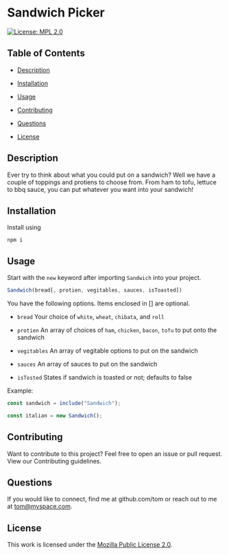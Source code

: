# Sandwich Picker

[![License: MPL 2.0](https://img.shields.io/badge/License-MPL_2.0-brightgreen.svg)](https://opensource.org/licenses/MPL-2.0)

## Table of Contents

- [Description](#description)
- [Installation](#installation)
- [Usage](#usage)
- [Contributing](#contributing)

- [Questions](#questions)
- [License](#license)

## Description

Ever try to think about what you could put on a sandwich? Well we have a couple of toppings and protiens to choose from. From ham to tofu, lettuce to bbq sauce, you can put whatever you want into your sandwich!

## Installation
Install using

```shell
npm i
````

## Usage
Start with the `new` keyword after importing `Sandwich` into your project.

```js
Sandwich(bread[, protien, vegitables, sauces, isToasted])
```

You have the following options. Items enclosed in [] are optional.

- `bread` Your choice of `white`, `wheat`, `chibata`, and `roll`

- `protien` An array of choices of `ham`, `chicken`, `bacon`, `tofu` to put onto the sandwich

- `vegitables` An array of vegitable options to put on the sandwich

- `sauces` An array of sauces to put on the sandwich

- `isTosted` States if sandwich is toasted or not; defaults to false

Example:

```js
const sandwich = include("Sandwich");

const italian = new Sandwich();
```


## Contributing
Want to contribute to this project? Feel free to open an issue or pull request. View our Contributing guidelines.



## Questions

If you would like to connect, find me at github.com/tom or reach out to me at tom@myspace.com.

## License

This work is licensed under the [Mozilla Public License 2.0](https://opensource.org/licenses/MPL-2.0).
